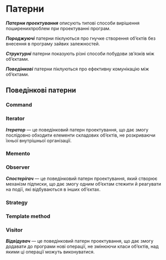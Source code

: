 # Патерни

**_Патерни проектування_** описують типові способи вирішення поширенихпроблем при проектуванні програм.

**_Породжуючі_** патерни піклуються про гнучке створення об’єктів без внесення в програму зайвих залежностей.

**_Структурні_** патерни показують різні способи побудови зв’язків між об’єктами.

**_Поведінкові_** патерни піклуються про ефективну комунікацію між об’єктами.

## Поведінкові патерни

### Command

### Iterator

**_Ітератор_** — це поведінковий патерн проектування, що дає змогу послідовно обходити елементи складових об’єктів, не розкриваючи їхньої внутрішньої організації.

### Memento

### Observer

**_Спостерігач_** — це поведінковий патерн проектування, який створює механізм підписки, що дає змогу одним об’єктам стежити й реагувати на події, які відбуваються в інших об’єктах.

### Strategy

### Template method

### Visitor

**_Відвідувач_** — це поведінковий патерн проектування, що дає змогу додавати до програми нові операції, не змінюючи класи об’єктів, над якими ці операції можуть виконуватися.
